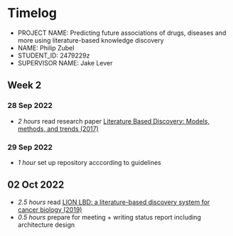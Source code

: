 # Timelog

* PROJECT NAME: Predicting future associations of drugs, diseases and more using literature-based knowledge discovery
* NAME: Philip Zubel
* STUDENT_ID: 2479229z
* SUPERVISOR NAME: Jake Lever

## Week 2

### 28 Sep 2022

* *2 hours* read research paper [Literature Based Discovery: Models, methods, and trends (2017)](https://www.sciencedirect.com/science/article/pii/S1532046417301909) 

### 29 Sep 2022

* *1 hour* set up repository acccording to guidelines

## 02 Oct 2022

* *2.5 hours* read  [LION LBD: a literature-based discovery system for cancer biology (2019)](https://academic.oup.com/bioinformatics/article/35/9/1553/5124276) 
* *0.5 hours* prepare for meeting + writing status report including architecture design
